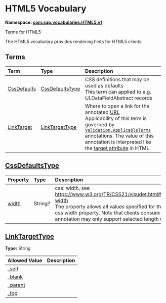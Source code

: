 # HTML5 Vocabulary
**Namespace: [com.sap.vocabularies.HTML5.v1](HTML5.xml)**

Terms for HTML5

The HTML5 vocabulary provides rendering hints for HTML5 clients


## Terms

Term|Type|Description
:---|:---|:----------
[CssDefaults](./HTML5.xml#L38:~:text=<Term%20Name="-,CssDefaults,-")|[CssDefaultsType](#CssDefaultsType)|<a name="CssDefaults"></a>CSS definitions that may be used as defaults<br>This term can applied to e.g. UI.DataFieldAbstract records
[LinkTarget](./HTML5.xml#L55:~:text=<Term%20Name="-,LinkTarget,-")|[LinkTargetType](#LinkTargetType)|<a name="LinkTarget"></a>Where to open a link for the annotated [URL](https://oasis-tcs.github.io/odata-vocabularies/vocabularies/Org.OData.Core.V1.html#IsURL)<br>Applicability of this term is governed by [`Validation.ApplicableTerms`](https://oasis-tcs.github.io/odata-vocabularies/vocabularies/Org.OData.Validation.V1.html#ApplicableTerms) annotations. The value of this annotation is interpreted like the [target attribute](https://html.spec.whatwg.org/multipage/links.html#attr-hyperlink-target) in HTML.

<a name="CssDefaultsType"></a>
## [CssDefaultsType](./HTML5.xml#L43:~:text=<ComplexType%20Name="-,CssDefaultsType,-")


Property|Type|Description
:-------|:---|:----------
[width](./HTML5.xml#L44:~:text=<ComplexType%20Name="-,CssDefaultsType,-")|String?|css: width, see https://www.w3.org/TR/CSS21/visudet.html#propdef-width<br>The property allows all values specified for the original css width property. Note that clients consuming this annotation may only support selected length units.

<a name="LinkTargetType"></a>
## [LinkTargetType](./HTML5.xml#L63:~:text=<TypeDefinition%20Name="-,LinkTargetType,-")
**Type:** String



Allowed Value|Description
:------------|:----------
[_self](./HTML5.xml#L66:~:text=<TypeDefinition%20Name="-,LinkTargetType,-")|
[_blank](./HTML5.xml#L69:~:text=<TypeDefinition%20Name="-,LinkTargetType,-")|
[_parent](./HTML5.xml#L72:~:text=<TypeDefinition%20Name="-,LinkTargetType,-")|
[_top](./HTML5.xml#L75:~:text=<TypeDefinition%20Name="-,LinkTargetType,-")|
